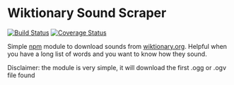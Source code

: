# Wiktionary Sound Scraper
[![Build Status](https://travis-ci.org/codtatochip/wiktionary-sound-scraper.svg?branch=master)](https://travis-ci.org/codtatochip/wiktionary-sound-scraper)
[![Coverage Status](https://coveralls.io/repos/codtatochip/wiktionary-sound-scraper/badge.svg?branch=master&service=github)](https://coveralls.io/github/codtatochip/wiktionary-sound-scraper?branch=master)

Simple [npm](https://www.npmjs.com) module to download sounds from [wiktionary.org](https://wiktionary.org). Helpful when you have a long list of words and you want to know how they sound.

Disclaimer: the module is very simple, it will download the first .ogg or .ogv file found


